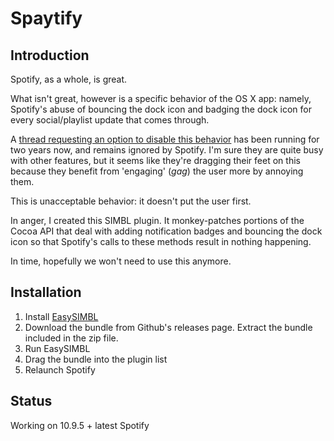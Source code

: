 # Spaytify

## Introduction
Spotify, as a whole, is great. 

What isn't great, however is a specific behavior of the OS X app: namely, Spotify's abuse of bouncing the dock icon and badging the dock icon for every social/playlist update that comes through.

A [thread requesting an option to disable this behavior](https://community.spotify.com/t5/Spotify-Ideas/Let-users-turn-off-some-or-all-desktop-notifications-e-g-quot/idi-p/132114) has been running for two years now, and remains ignored by Spotify. I'm sure they are quite busy with other features, but it seems like they're dragging their feet on this because they benefit from 'engaging' (*gag*) the user more by annoying them.

This is unacceptable behavior: it doesn't put the user first.

In anger, I created this SIMBL plugin. It monkey-patches portions of the Cocoa API that deal with adding notification badges and bouncing the dock icon so that Spotify's calls to these methods result in nothing happening.

In time, hopefully we won't need to use this anymore.

## Installation

1. Install [EasySIMBL](https://github.com/norio-nomura/EasySIMBL)
2. Download the bundle from Github's releases page. Extract the bundle included in the zip file.
3. Run EasySIMBL
4. Drag the bundle into the plugin list
5. Relaunch Spotify

## Status
Working on 10.9.5 + latest Spotify
